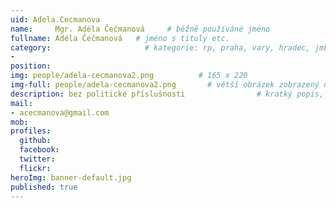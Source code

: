 ```yaml
---
uid: Adela.Cecmanova
name:     Mgr. Adéla Čečmanová     # běžně používáné jméno
fullname: Adéla Čečmanová   # jméno s tituly etc.
category:                     # kategorie: rp, praha, vary, hradec, jmk, senat
- 
position:
img: people/adela-cecmanova2.png          # 165 x 220
img-full: people/adela-cecmanova2.png       # větší obrázek zobrazený na podrobném profilu
description: bez politické příslušnosti                # kratký popis, max 160 znaků
mail:
- acecmanova@gmail.com
mob:   
profiles: 
  github: 
  facebook:      
  twitter:        
  flickr:       
heroImg: banner-default.jpg
published: true
---
```

